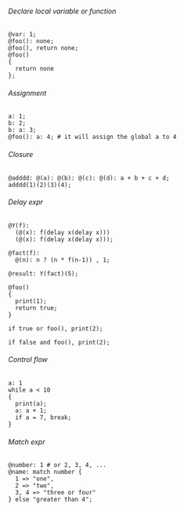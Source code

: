 ###### Declare local variable or function

```
@var: 1;
@foo(): none;
@foo(), return none;
@foo()
{
  return none
};
```

###### Assignment
```
a: 1;
b: 2;
b: a: 3;
@foo(): a: 4; # it will assign the global a to 4
```

###### Closure

```
@adddd: @(a): @(b): @(c): @(d): a + b + c + d;
adddd(1)(2)(3)(4);
```

###### Delay expr

```
@Y(f):
  (@(x): f(delay x(delay x)))
  (@(x): f(delay x(delay x)));

@fact(f):
  @(n): n ? (n * f(n-1)) , 1;

@result: Y(fact)(5);
```

```
@foo()
{
  print(1);
  return true;
}

if true or foo(), print(2);

if false and foo(), print(2);
```

###### Control flow
```
a: 1
while a < 10
{
  print(a);
  a: a + 1;
  if a = 7, break;
}
```

###### Match expr
```
@number: 1 # or 2, 3, 4, ...
@name: match number {
  1 => "one",
  2 => "two",
  3, 4 => "three or four"
} else "greater than 4";
```
